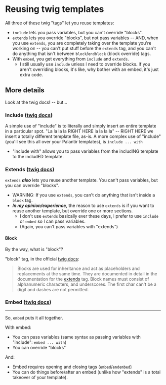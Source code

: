 # Reusing twig templates

All three of these twig "tags" let you reuse templates:
* `include` lets you pass variables, but you can't override "blocks".
* `extends` lets you override "blocks", but not pass variables -- AND, when you use `extends`, you are completely taking over the template you're working on -- you can't put stuff before the `extends` tag, and you can't do anything that isn't between `block`/`endblock` (block override) tags.
* With `embed`, you get everything from `include` and `extends`.
  * I still usually use `include` unless I need to override blocks.  If you aren't overriding blocks, it's like, why bother with an embed, it's just extra code.

## More details

Look at the twig docs! -- but...

### Include ([twig docs](https://twig.symfony.com/doc/2.x/tags/include.html))
A simple use of "include" is to literally and simply insert an entire template in a particular spot.  "La la la la RIGHT HERE la la la la" -- RIGHT HERE we insert a totally different template file, as-is.
A more complex use of "include" (you'll see this all over your Palantir templates), is `include ... with`
* "include with" allows you to pass variables from the includING template to the includED template.

### Extends ([twig docs](https://twig.symfony.com/doc/2.x/tags/extends.html))
`extends` _**also**_ lets you reuse another template.  You can't pass variables, but you can override "blocks".
* WARNING: If you use `extends`, you can't do anything that isn't inside a `block` tag.
* **_In my opinion/experience,_** the reason to use `extends` is if you want to reuse another template, but override one or more sections.
  * I don't use `extends` basically ever these days, I prefer to use `include` or `embed` so I can pass variables.
  * (Again, you can't pass variables with "extends")

#### Block
By the way, what is "block"?

"block" tag, in the official [twig docs](https://twig.symfony.com/doc/2.x/tags/block.html):
> Blocks are used for inheritance and act as placeholders and replacements at the same time. They are documented in detail in the documentation for the [extends](https://twig.symfony.com/doc/2.x/tags/extends.html) tag.
> Block names must consist of alphanumeric characters, and underscores. The first char can't be a digit and dashes are not permitted.

### Embed ([twig docs](https://twig.symfony.com/doc/2.x/tags/embed.html))
-------
So, `embed` puts it all together.

With embed:
* You can pass variables (same syntax as passing variables with "include": `embed ... with`)
* You can override "blocks"

And:
* Embed requires opening and closing tags (`embed`/`endembed`)
* You can do things before/after an embed (unlike how "extends" is a total takeover of your template).
